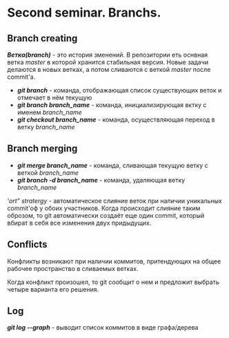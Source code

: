 # Second seminar. Branchs.

## Branch creating

__*Ветка(branch)*__ - это история зменений. В репозитории еть оснвная ветка *master* в которой хранится стабильная версия. Новые задачи делаются в новых ветках, а потом сливаются с веткой *master* после commit'а.

* __*git branch*__ - команда, отображающая список существующих веток и отмечает в нём текущую 
* __*git branch branch_name*__ - команда, инициализирующая вктку с именем *branch_name* 
* __*git checkout branch_name*__ - команда, осуществляющая переход в ветку *branch_name*

## Branch merging

* __*git merge branch_name*__ - команда, сливающая текущую ветку с веткой *branch_name*
* __*git branch -d branch_name*__ - команда, удаляющая ветку *branch_name* 


*'ort" stratergy* - автоматическое слияние веток при наличии уникальных commit'оф у обоих участников. Когда происходит слияние таким оброзом, то git автоматически создаёт еще один commit, который вбират в себя все изменения двух придыдущих.




## Conflicts

Конфликты возникают при наличии коммитов, притендующих на общее рабочее пространство в сливаемых ветках.

Когда конфликт произошел, то git сообщит о нем и предложит выбрать четыре варианта его решения.

## Log

__*git log --graph*__ - выводит список коммитов в виде графа/дерева 
